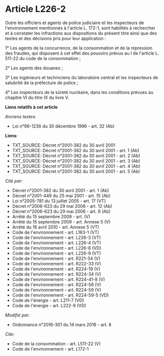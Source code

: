 # Article L226-2

Outre les officiers et agents de police judiciaire et les inspecteurs de l'environnement mentionnés à l'article L. 172-1,
sont habilités à rechercher et à constater les infractions aux dispositions du présent titre ainsi que des textes et des
décisions pris pour leur application : 

1° Les agents de la concurrence, de la consommation et de la répression des fraudes, qui disposent à cet effet des pouvoirs
prévus au I de l'article L. 511-22 du code de la consommation ; 

2° Les agents des douanes ; 

3° Les ingénieurs et techniciens du laboratoire central et les inspecteurs de salubrité de la préfecture de police ; 

4° Les inspecteurs de la sûreté nucléaire, dans les conditions prévues au chapitre VI du titre IX du livre V.

**Liens relatifs à cet article**

_Anciens textes_:

  - Loi n°96-1236 du 30 décembre 1996 - art. 32 (Ab)

**Liens**:

  - TXT_SOURCE: Décret n°2001-382 du 30 avril 2001
  - TXT_SOURCE: Décret n°2001-382 du 30 avril 2001 - art. 1 (Ab)
  - TXT_SOURCE: Décret n°2001-382 du 30 avril 2001 - art. 2 (Ab)
  - TXT_SOURCE: Décret n°2001-382 du 30 avril 2001 - art. 3 (Ab)
  - TXT_SOURCE: Décret n°2001-382 du 30 avril 2001 - art. 4 (Ab)
  - TXT_SOURCE: Décret n°2001-382 du 30 avril 2001 - art. 5 (Ab)

_Cité par_:

  - Décret n°2001-382 du 30 avril 2001 - art. 1 (Ab)
  - Décret n°2001-449 du 25 mai 2001 - art. 15 (Ab)
  - Loi n°2005-781 du 13 juillet 2005 - art. 17 (VT)
  - Décret n°2006-623 du 29 mai 2006 - art. 12 (Ab)
  - Décret n°2006-623 du 29 mai 2006 - art. 9 (Ab)
  - Arrêté du 15 septembre 2009 - art. (V)
  - Arrêté du 15 septembre 2009 - art. Annexe 5 (V)
  - Arrêté du 16 avril 2010 - art. Annexe 5 (VT)
  - Code de l'environnement - art. L163-1 (VT)
  - Code de l'environnement - art. L226-3 (VT)
  - Code de l'environnement - art. L226-4 (VT)
  - Code de l'environnement - art. L226-8 (VD)
  - Code de l'environnement - art. L226-9 (VT)
  - Code de l'environnement - art. R221-34 (V)
  - Code de l'environnement - art. R222-33 (V)
  - Code de l'environnement - art. R224-19 (V)
  - Code de l'environnement - art. R224-34 (V)
  - Code de l'environnement - art. R224-41-8 (V)
  - Code de l'environnement - art. R224-56 (V)
  - Code de l'environnement - art. R224-59 (V)
  - Code de l'environnement - art. R224-59-5 (VD)
  - Code de l'énergie - art. L211-7 (VD)
  - Code de l'énergie - art. L222-9 (VD)

_Modifié par_:

  - Ordonnance n°2016-301 du 14 mars 2016 - art. 8

_Cite_:

  - Code de la consommation - art. L511-22 (V)
  - Code de l'environnement - art. L172-1
